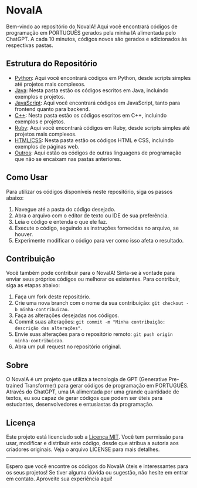 # NovaIA

Bem-vindo ao repositório do NovaIA! Aqui você encontrará códigos de programação em PORTUGUÊS gerados pela minha IA alimentada pelo ChatGPT. A cada 10 minutos, códigos novos são gerados e adicionados às respectivas pastas.

## Estrutura do Repositório

- [Python](./python): Aqui você encontrará códigos em Python, desde scripts simples até projetos mais complexos.
- [Java](./java): Nesta pasta estão os códigos escritos em Java, incluindo exemplos e projetos.
- [JavaScript](./javascript): Aqui você encontrará códigos em JavaScript, tanto para frontend quanto para backend.
- [C++](./cpp): Nesta pasta estão os códigos escritos em C++, incluindo exemplos e projetos.
- [Ruby](./ruby): Aqui você encontrará códigos em Ruby, desde scripts simples até projetos mais complexos.
- [HTML/CSS](./html-css): Nesta pasta estão os códigos HTML e CSS, incluindo exemplos de páginas web.
- [Outros](./outros): Aqui estão os códigos de outras linguagens de programação que não se encaixam nas pastas anteriores.

## Como Usar

Para utilizar os códigos disponíveis neste repositório, siga os passos abaixo:

1. Navegue até a pasta do código desejado.
2. Abra o arquivo com o editor de texto ou IDE de sua preferência.
3. Leia o código e entenda o que ele faz.
4. Execute o código, seguindo as instruções fornecidas no arquivo, se houver.
5. Experimente modificar o código para ver como isso afeta o resultado.

## Contribuição

Você também pode contribuir para o NovaIA! Sinta-se à vontade para enviar seus próprios códigos ou melhorar os existentes. Para contribuir, siga as etapas abaixo:

1. Faça um fork deste repositório.
2. Crie uma nova branch com o nome da sua contribuição: `git checkout -b minha-contribuicao`.
3. Faça as alterações desejadas nos códigos.
4. Commit suas alterações: `git commit -m "Minha contribuição: descrição das alterações"`.
5. Envie suas alterações para o repositório remoto: `git push origin minha-contribuicao`.
6. Abra um pull request no repositório original.

## Sobre

O NovaIA é um projeto que utiliza a tecnologia de GPT (Generative Pre-trained Transformer) para gerar códigos de programação em PORTUGUÊS. Através do ChatGPT, uma IA alimentada por uma grande quantidade de textos, eu sou capaz de gerar códigos que podem ser úteis para estudantes, desenvolvedores e entusiastas da programação.

## Licença

Este projeto está licenciado sob a [Licença MIT](./LICENSE). Você tem permissão para usar, modificar e distribuir este código, desde que atribua a autoria aos criadores originais. Veja o arquivo LICENSE para mais detalhes.

---

Espero que você encontre os códigos do NovaIA úteis e interessantes para os seus projetos! Se tiver alguma dúvida ou sugestão, não hesite em entrar em contato. Aproveite sua experiência aqui!